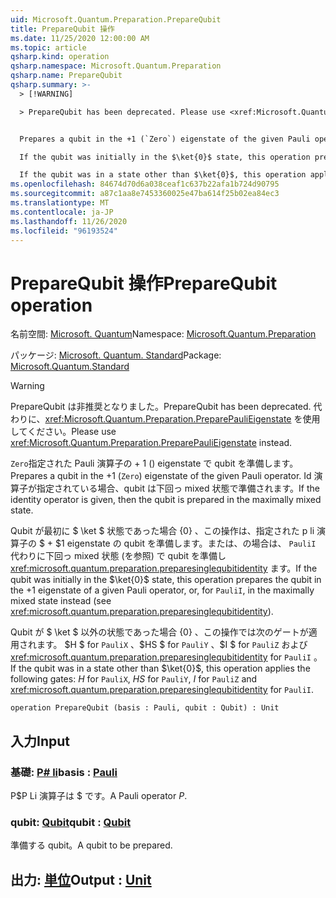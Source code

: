```yaml
---
uid: Microsoft.Quantum.Preparation.PrepareQubit
title: PrepareQubit 操作
ms.date: 11/25/2020 12:00:00 AM
ms.topic: article
qsharp.kind: operation
qsharp.namespace: Microsoft.Quantum.Preparation
qsharp.name: PrepareQubit
qsharp.summary: >-
  > [!WARNING]

  > PrepareQubit has been deprecated. Please use <xref:Microsoft.Quantum.Preparation.PreparePauliEigenstate> instead.


  Prepares a qubit in the +1 (`Zero`) eigenstate of the given Pauli operator. If the identity operator is given, then the qubit is prepared in the maximally mixed state.

  If the qubit was initially in the $\ket{0}$ state, this operation prepares the qubit in the $+1$ eigenstate of a given Pauli operator, or, for `PauliI`, in the maximally mixed state instead (see <xref:microsoft.quantum.preparation.preparesinglequbitidentity>).

  If the qubit was in a state other than $\ket{0}$, this operation applies the following gates: $H$ for `PauliX`, $HS$ for `PauliY`, $I$ for `PauliZ` and <xref:microsoft.quantum.preparation.preparesinglequbitidentity> for `PauliI`.
ms.openlocfilehash: 84674d70d6a038ceaf1c637b22afa1b724d90795
ms.sourcegitcommit: a87c1aa8e7453360025e47ba614f25b02ea84ec3
ms.translationtype: MT
ms.contentlocale: ja-JP
ms.lasthandoff: 11/26/2020
ms.locfileid: "96193524"
---
```

# <a name="preparequbit-operation"></a><span data-ttu-id="c11ab-102">PrepareQubit 操作</span><span class="sxs-lookup"><span data-stu-id="c11ab-102">PrepareQubit operation</span></span>

<span data-ttu-id="c11ab-103">名前空間: [Microsoft. Quantum](xref:Microsoft.Quantum.Preparation)</span><span class="sxs-lookup"><span data-stu-id="c11ab-103">Namespace: [Microsoft.Quantum.Preparation](xref:Microsoft.Quantum.Preparation)</span></span>

<span data-ttu-id="c11ab-104">パッケージ: [Microsoft. Quantum. Standard](https://nuget.org/packages/Microsoft.Quantum.Standard)</span><span class="sxs-lookup"><span data-stu-id="c11ab-104">Package: [Microsoft.Quantum.Standard](https://nuget.org/packages/Microsoft.Quantum.Standard)</span></span>


> [!WARNING]
> <span data-ttu-id="c11ab-105">PrepareQubit は非推奨となりました。</span><span class="sxs-lookup"><span data-stu-id="c11ab-105">PrepareQubit has been deprecated.</span></span> <span data-ttu-id="c11ab-106">代わりに、<xref:Microsoft.Quantum.Preparation.PreparePauliEigenstate> を使用してください。</span><span class="sxs-lookup"><span data-stu-id="c11ab-106">Please use <xref:Microsoft.Quantum.Preparation.PreparePauliEigenstate> instead.</span></span>

<span data-ttu-id="c11ab-107">`Zero`指定された Pauli 演算子の + 1 () eigenstate で qubit を準備します。</span><span class="sxs-lookup"><span data-stu-id="c11ab-107">Prepares a qubit in the +1 (`Zero`) eigenstate of the given Pauli operator.</span></span>
<span data-ttu-id="c11ab-108">Id 演算子が指定されている場合、qubit は下回っ mixed 状態で準備されます。</span><span class="sxs-lookup"><span data-stu-id="c11ab-108">If the identity operator is given, then the qubit is prepared in the maximally mixed state.</span></span>

<span data-ttu-id="c11ab-109">Qubit が最初に $ \ket $ 状態であった場合 {0} 、この操作は、指定された p li 演算子の $ + $1 eigenstate の qubit を準備します。または、の場合は、 `PauliI` 代わりに下回っ mixed 状態 (を参照) で qubit を準備し <xref:microsoft.quantum.preparation.preparesinglequbitidentity> ます。</span><span class="sxs-lookup"><span data-stu-id="c11ab-109">If the qubit was initially in the $\ket{0}$ state, this operation prepares the qubit in the $+1$ eigenstate of a given Pauli operator, or, for `PauliI`, in the maximally mixed state instead (see <xref:microsoft.quantum.preparation.preparesinglequbitidentity>).</span></span>

<span data-ttu-id="c11ab-110">Qubit が $ \ket $ 以外の状態であった場合 {0} 、この操作では次のゲートが適用されます。 $H $ for `PauliX` 、$HS $ for `PauliY` 、$I $ for `PauliZ` および <xref:microsoft.quantum.preparation.preparesinglequbitidentity> for `PauliI` 。</span><span class="sxs-lookup"><span data-stu-id="c11ab-110">If the qubit was in a state other than $\ket{0}$, this operation applies the following gates: $H$ for `PauliX`, $HS$ for `PauliY`, $I$ for `PauliZ` and <xref:microsoft.quantum.preparation.preparesinglequbitidentity> for `PauliI`.</span></span>

```qsharp
operation PrepareQubit (basis : Pauli, qubit : Qubit) : Unit
```


## <a name="input"></a><span data-ttu-id="c11ab-111">入力</span><span class="sxs-lookup"><span data-stu-id="c11ab-111">Input</span></span>

### <a name="basis--pauli"></a><span data-ttu-id="c11ab-112">基礎: [P# li](xref:microsoft.quantum.lang-ref.pauli)</span><span class="sxs-lookup"><span data-stu-id="c11ab-112">basis : [Pauli](xref:microsoft.quantum.lang-ref.pauli)</span></span>

<span data-ttu-id="c11ab-113">P$P Li 演算子は $ です。</span><span class="sxs-lookup"><span data-stu-id="c11ab-113">A Pauli operator $P$.</span></span>


### <a name="qubit--qubit"></a><span data-ttu-id="c11ab-114">qubit: [Qubit](xref:microsoft.quantum.lang-ref.qubit)</span><span class="sxs-lookup"><span data-stu-id="c11ab-114">qubit : [Qubit](xref:microsoft.quantum.lang-ref.qubit)</span></span>

<span data-ttu-id="c11ab-115">準備する qubit。</span><span class="sxs-lookup"><span data-stu-id="c11ab-115">A qubit to be prepared.</span></span>



## <a name="output--unit"></a><span data-ttu-id="c11ab-116">出力: [単位](xref:microsoft.quantum.lang-ref.unit)</span><span class="sxs-lookup"><span data-stu-id="c11ab-116">Output : [Unit](xref:microsoft.quantum.lang-ref.unit)</span></span>

